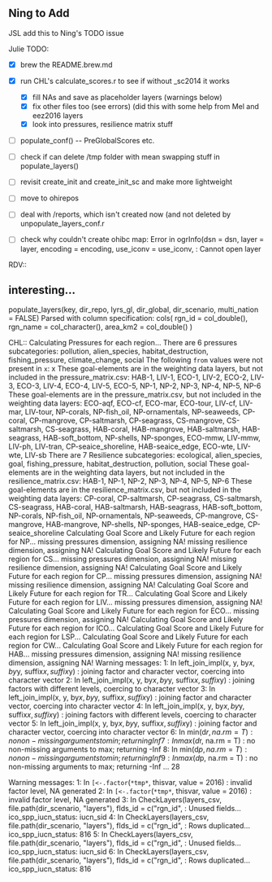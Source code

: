 ## Ning to Add
JSL add this to Ning's TODO issue


Julie TODO: 
- [x] brew the README.brew.md
- [x] run CHL's calculate_scores.r to see if without _sc2014 it works
   - [x]  fill NAs and save as placeholder layers (warnings below) 
   - [x]  fix other files too (see errors) (did this with some help from Mel and eez2016 layers
   - [x] look into pressures, resilience matrix stuff  
- [ ] populate_conf() -- PreGlobalScores etc.
- [ ] check if can delete /tmp folder with mean swapping stuff in populate_layers()
- [ ] revisit create_init and create_init_sc and make more lightweight
- [ ] move to ohirepos
- [ ] deal with /reports, which isn't created now (and not deleted by unpopulate_layers_conf.r
- [ ] check why couldn't create ohibc map:  Error in ogrInfo(dsn = dsn, layer = layer, encoding = encoding, use_iconv = use_iconv,  : Cannot open layer 


RDV::
## interesting...
populate_layers(key, dir_repo, lyrs_gl, dir_global, dir_scenario, multi_nation = FALSE)
Parsed with column specification:
cols(
  rgn_id = col_double(),
  rgn_name = col_character(),
  area_km2 = col_double()
)

CHL::
Calculating Pressures for each region...
There are 6 pressures subcategories: pollution, alien_species, habitat_destruction, fishing_pressure, climate_change, social 
The following `from` values were not present in `x`: x
These goal-elements are in the weighting data layers, but not included in the pressure_matrix.csv:
HAB-1, LIV-1, ECO-1, LIV-2, ECO-2, LIV-3, ECO-3, LIV-4, ECO-4, LIV-5, ECO-5, NP-1, NP-2, NP-3, NP-4, NP-5, NP-6
These goal-elements are in the pressure_matrix.csv, but not included in the weighting data layers:
ECO-aqf, ECO-cf, ECO-mar, ECO-tour, LIV-cf, LIV-mar, LIV-tour, NP-corals, NP-fish_oil, NP-ornamentals, NP-seaweeds, CP-coral, CP-mangrove, CP-saltmarsh, CP-seagrass, CS-mangrove, CS-saltmarsh, CS-seagrass, HAB-coral, HAB-mangrove, HAB-saltmarsh, HAB-seagrass, HAB-soft_bottom, NP-shells, NP-sponges, ECO-mmw, LIV-mmw, LIV-ph, LIV-tran, CP-seaice_shoreline, HAB-seaice_edge, ECO-wte, LIV-wte, LIV-sb
There are 7 Resilience subcategories: ecological, alien_species, goal, fishing_pressure, habitat_destruction, pollution, social
These goal-elements are in the weighting data layers, but not included in the resilience_matrix.csv:
HAB-1, NP-1, NP-2, NP-3, NP-4, NP-5, NP-6
These goal-elements are in the resilience_matrix.csv, but not included in the weighting data layers:
CP-coral, CP-saltmarsh, CP-seagrass, CS-saltmarsh, CS-seagrass, HAB-coral, HAB-saltmarsh, HAB-seagrass, HAB-soft_bottom, NP-corals, NP-fish_oil, NP-ornamentals, NP-seaweeds, CP-mangrove, CS-mangrove, HAB-mangrove, NP-shells, NP-sponges, HAB-seaice_edge, CP-seaice_shoreline
Calculating Goal Score and Likely Future for each region for NP...
  missing pressures dimension, assigning NA!
  missing resilience dimension, assigning NA!
Calculating Goal Score and Likely Future for each region for CS...
  missing pressures dimension, assigning NA!
  missing resilience dimension, assigning NA!
Calculating Goal Score and Likely Future for each region for CP...
  missing pressures dimension, assigning NA!
  missing resilience dimension, assigning NA!
Calculating Goal Score and Likely Future for each region for TR...
Calculating Goal Score and Likely Future for each region for LIV...
  missing pressures dimension, assigning NA!
Calculating Goal Score and Likely Future for each region for ECO...
  missing pressures dimension, assigning NA!
Calculating Goal Score and Likely Future for each region for ICO...
Calculating Goal Score and Likely Future for each region for LSP...
Calculating Goal Score and Likely Future for each region for CW...
Calculating Goal Score and Likely Future for each region for HAB...
  missing pressures dimension, assigning NA!
  missing resilience dimension, assigning NA!
 Warning messages:
1: In left_join_impl(x, y, by$x, by$y, suffix$x, suffix$y) :
  joining factor and character vector, coercing into character vector
2: In left_join_impl(x, y, by$x, by$y, suffix$x, suffix$y) :
  joining factors with different levels, coercing to character vector
3: In left_join_impl(x, y, by$x, by$y, suffix$x, suffix$y) :
  joining factor and character vector, coercing into character vector
4: In left_join_impl(x, y, by$x, by$y, suffix$x, suffix$y) :
  joining factors with different levels, coercing to character vector
5: In left_join_impl(x, y, by$x, by$y, suffix$x, suffix$y) :
  joining factor and character vector, coercing into character vector
6: In min(d$r, na.rm = T) : no non-missing arguments to min; returning Inf
7: In max(d$r, na.rm = T) : no non-missing arguments to max; returning -Inf
8: In min(d$p, na.rm = T) : no non-missing arguments to min; returning Inf
9: In max(d$p, na.rm = T) : no non-missing arguments to max; returning -Inf
...
28
 
Warning messages:
1: In `[<-.factor`(`*tmp*`, thisvar, value = 2016) :
  invalid factor level, NA generated
2: In `[<-.factor`(`*tmp*`, thisvar, value = 2016) :
  invalid factor level, NA generated
3: In CheckLayers(layers_csv, file.path(dir_scenario, "layers"), flds_id = c("rgn_id",  :
  Unused fields...
    ico_spp_iucn_status: iucn_sid
4: In CheckLayers(layers_csv, file.path(dir_scenario, "layers"), flds_id = c("rgn_id",  :
  Rows duplicated...
    ico_spp_iucn_status: 816
5: In CheckLayers(layers_csv, file.path(dir_scenario, "layers"), flds_id = c("rgn_id",  :
  Unused fields...
    ico_spp_iucn_status: iucn_sid
6: In CheckLayers(layers_csv, file.path(dir_scenario, "layers"), flds_id = c("rgn_id",  :
  Rows duplicated...
    ico_spp_iucn_status: 816